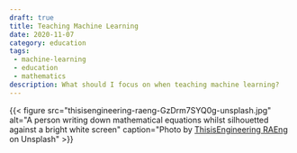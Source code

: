 ```yaml
---
draft: true
title: Teaching Machine Learning
date: 2020-11-07
category: education
tags:
 - machine-learning
 - education
 - mathematics
description: What should I focus on when teaching machine learning?
---
```


{{< figure src="thisisengineering-raeng-GzDrm7SYQ0g-unsplash.jpg"
  alt="A person writing down mathematical equations whilst silhouetted against a bright white screen"
  caption="Photo by [ThisisEngineering RAEng](https://unsplash.com/@thisisengineering) on Unsplash" >}}


